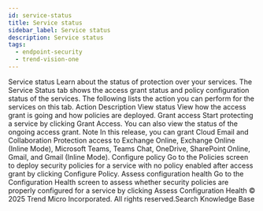 ```yaml
---
id: service-status
title: Service status
sidebar_label: Service status
description: Service status
tags:
  - endpoint-security
  - trend-vision-one
---
```


 Service status Learn about the status of protection over your services. The Service Status tab shows the access grant status and policy configuration status of the services. The following lists the action you can perform for the services on this tab. Action Description View status View how the access grant is going and how policies are deployed. Grant access Start protecting a service by clicking Grant Access. You can also view the status of the ongoing access grant. Note In this release, you can grant Cloud Email and Collaboration Protection access to Exchange Online, Exchange Online (Inline Mode), Microsoft Teams, Teams Chat, OneDrive, SharePoint Online, Gmail, and Gmail (Inline Mode). Configure policy Go to the Policies screen to deploy security policies for a service with no policy enabled after access grant by clicking Configure Policy. Assess configuration health Go to the Configuration Health screen to assess whether security policies are properly configured for a service by clicking Assess Configuration Health © 2025 Trend Micro Incorporated. All rights reserved.Search Knowledge Base